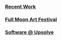 ### [Recent Work](https://docs.google.com/presentation/d/1v8044F0o_EVV_rFm373C57hM1t31wniS24btySRDUeg/edit#slide=id.g2dcdfd12eea_0_4)
### [Full Moon Art Festival](https://zevezev.github.io/fullmoonartfestival)
### [Software @ Upsolve](https://upsolve.org/)
